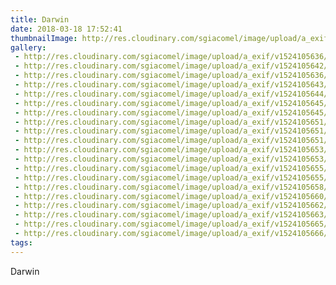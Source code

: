 ```yaml
---
title: Darwin
date: 2018-03-18 17:52:41
thumbnailImage: http://res.cloudinary.com/sgiacomel/image/upload/a_exif/t_media_lib_thumb/v1523804396/xqob1rhhzpkmr0p7ijui.jpg
gallery:
 - http://res.cloudinary.com/sgiacomel/image/upload/a_exif/v1524105636/Darwin/1.jpg
 - http://res.cloudinary.com/sgiacomel/image/upload/a_exif/v1524105642/Darwin/3.jpg
 - http://res.cloudinary.com/sgiacomel/image/upload/a_exif/v1524105636/Darwin/4.jpg
 - http://res.cloudinary.com/sgiacomel/image/upload/a_exif/v1524105643/Darwin/11.jpg
 - http://res.cloudinary.com/sgiacomel/image/upload/a_exif/v1524105644/Darwin/6.jpg
 - http://res.cloudinary.com/sgiacomel/image/upload/a_exif/v1524105645/Darwin/16.jpg
 - http://res.cloudinary.com/sgiacomel/image/upload/a_exif/v1524105645/Darwin/15.jpg
 - http://res.cloudinary.com/sgiacomel/image/upload/a_exif/v1524105651/Darwin/17.jpg
 - http://res.cloudinary.com/sgiacomel/image/upload/a_exif/v1524105651/Darwin/5.jpg
 - http://res.cloudinary.com/sgiacomel/image/upload/a_exif/v1524105651/Darwin/14.jpg
 - http://res.cloudinary.com/sgiacomel/image/upload/a_exif/v1524105653/Darwin/12.jpg
 - http://res.cloudinary.com/sgiacomel/image/upload/a_exif/v1524105653/Darwin/13.jpg
 - http://res.cloudinary.com/sgiacomel/image/upload/a_exif/v1524105655/Darwin/2.jpg
 - http://res.cloudinary.com/sgiacomel/image/upload/a_exif/v1524105655/Darwin/9.jpg
 - http://res.cloudinary.com/sgiacomel/image/upload/a_exif/v1524105658/Darwin/10.jpg
 - http://res.cloudinary.com/sgiacomel/image/upload/a_exif/v1524105660/Darwin/19.jpg
 - http://res.cloudinary.com/sgiacomel/image/upload/a_exif/v1524105662/Darwin/8.jpg
 - http://res.cloudinary.com/sgiacomel/image/upload/a_exif/v1524105663/Darwin/7.jpg
 - http://res.cloudinary.com/sgiacomel/image/upload/a_exif/v1524105665/Darwin/18.jpg
 - http://res.cloudinary.com/sgiacomel/image/upload/a_exif/v1524105666/Darwin/0.jpg
tags:
---
```

Darwin
<!-- excerpt -->
